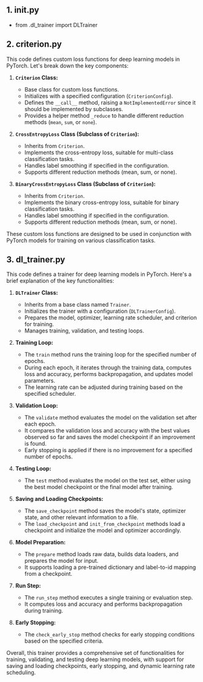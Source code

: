 ## 1. __init__.py
- from .dl_trainer import DLTrainer

## 2. criterion.py
This code defines custom loss functions for deep learning models in PyTorch. Let's break down the key components:

1. **`Criterion` Class:**
   - Base class for custom loss functions.
   - Initializes with a specified configuration (`CriterionConfig`).
   - Defines the `__call__` method, raising a `NotImplementedError` since it should be implemented by subclasses.
   - Provides a helper method `_reduce` to handle different reduction methods (`mean`, `sum`, or `none`).

2. **`CrossEntropyLoss` Class (Subclass of `Criterion`):**
   - Inherits from `Criterion`.
   - Implements the cross-entropy loss, suitable for multi-class classification tasks.
   - Handles label smoothing if specified in the configuration.
   - Supports different reduction methods (mean, sum, or none).

3. **`BinaryCrossEntropyLoss` Class (Subclass of `Criterion`):**
   - Inherits from `Criterion`.
   - Implements the binary cross-entropy loss, suitable for binary classification tasks.
   - Handles label smoothing if specified in the configuration.
   - Supports different reduction methods (mean, sum, or none).

These custom loss functions are designed to be used in conjunction with PyTorch models for training on various classification tasks.

## 3. dl_trainer.py
This code defines a trainer for deep learning models in PyTorch. Here's a brief explanation of the key functionalities:

1. **`DLTrainer` Class:**
   - Inherits from a base class named `Trainer`.
   - Initializes the trainer with a configuration (`DLTrainerConfig`).
   - Prepares the model, optimizer, learning rate scheduler, and criterion for training.
   - Manages training, validation, and testing loops.

2. **Training Loop:**
   - The `train` method runs the training loop for the specified number of epochs.
   - During each epoch, it iterates through the training data, computes loss and accuracy, performs backpropagation, and updates model parameters.
   - The learning rate can be adjusted during training based on the specified scheduler.

3. **Validation Loop:**
   - The `validate` method evaluates the model on the validation set after each epoch.
   - It compares the validation loss and accuracy with the best values observed so far and saves the model checkpoint if an improvement is found.
   - Early stopping is applied if there is no improvement for a specified number of epochs.

4. **Testing Loop:**
   - The `test` method evaluates the model on the test set, either using the best model checkpoint or the final model after training.

5. **Saving and Loading Checkpoints:**
   - The `save_checkpoint` method saves the model's state, optimizer state, and other relevant information to a file.
   - The `load_checkpoint` and `init_from_checkpoint` methods load a checkpoint and initialize the model and optimizer accordingly.

6. **Model Preparation:**
   - The `prepare` method loads raw data, builds data loaders, and prepares the model for input.
   - It supports loading a pre-trained dictionary and label-to-id mapping from a checkpoint.

7. **Run Step:**
   - The `run_step` method executes a single training or evaluation step.
   - It computes loss and accuracy and performs backpropagation during training.

8. **Early Stopping:**
   - The `check_early_stop` method checks for early stopping conditions based on the specified criteria.

Overall, this trainer provides a comprehensive set of functionalities for training, validating, and testing deep learning models, with support for saving and loading checkpoints, early stopping, and dynamic learning rate scheduling.
